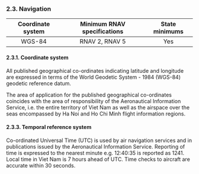 ### 	2.3. Navigation

| Coordinate system | Minimum RNAV specifications | State minimums |
| :---------------: | :-------------------------: | :------------: |
|      WGS-84       |       RNAV 2, RNAV 5        |      Yes       |

#### 2.3.1. Coordinate system

All published geographical co-ordinates indicating latitude and longitude are expressed in terms of the World Geodetic System - 1984 (WGS-84) geodetic reference datum.

The area of application for the published geographical co-ordinates coincides with the area of responsibility of the Aeronautical Information Service, i.e. the entire territory of Viet Nam as well as the airspace over the seas encompassed by Ha Noi and Ho Chi Minh flight information regions.

#### 2.3.3. Temporal reference system

Co-ordinated Universal Time (UTC) is used by air navigation services and in publications issued by the Aeronautical Information Service. Reporting of time is expressed to the nearest minute e.g. 12:40:35 is reported as 1241. Local time in Viet Nam is 7 hours ahead of UTC. Time checks to aircraft are accurate within 30 seconds.
